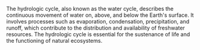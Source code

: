

The hydrologic cycle, also known as the water cycle, describes the continuous movement of water on, above, and below the Earth's surface. It involves processes such as evaporation, condensation, precipitation, and runoff, which contribute to the distribution and availability of freshwater resources. The hydrologic cycle is essential for the sustenance of life and the functioning of natural ecosystems.

